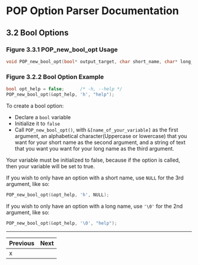 # POP Option Parser Documentation

## 3.2 Bool Options

### **Figure 3.3.1 POP_new_bool_opt Usage**
```c
void POP_new_bool_opt(bool* output_target, char short_name, char* long_name);
```

### **Figure 3.2.2 Bool Option Example**

```c
bool opt_help = false;		/* -h, --help */
POP_new_bool_opt(&opt_help, 'h', "help");
```

To create a bool option:
 - Declare a `bool` variable
 - Initialize it to `false`
 - Call `POP_new_bool_opt()`, with `&[name_of_your_variable]` as the first argument, an alphabetical character(Uppercase or lowercase) that you want for your short name as the second argument, and a string of text that you want you want for your long name as the third argument.

Your variable must be initialized to false, because if the option is called, then your variable will be set to true.

If you wish to only have an option with a short name, use `NULL` for the 3rd argument, like so:
```c
POP_new_bool_opt(&opt_help, 'h', NULL);
```
If you wish to only have an option with a long name, use `'\0'` for the 2nd argument, like so:
```c
POP_new_bool_opt(&opt_help, '\0', "help");
```


---

Previous	          | Next
--------------------- | --------------------------------------------------
x                     |
